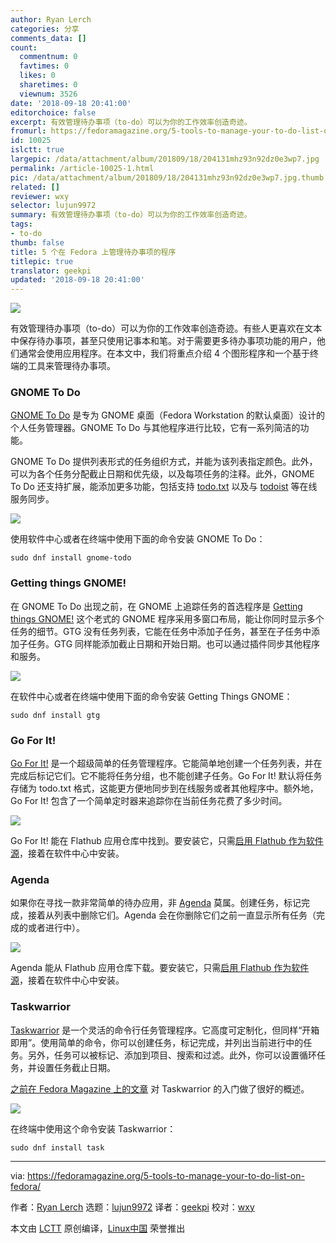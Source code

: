 ```yaml
---
author: Ryan Lerch
categories: 分享
comments_data: []
count:
  commentnum: 0
  favtimes: 0
  likes: 0
  sharetimes: 0
  viewnum: 3526
date: '2018-09-18 20:41:00'
editorchoice: false
excerpt: 有效管理待办事项（to-do）可以为你的工作效率创造奇迹。
fromurl: https://fedoramagazine.org/5-tools-to-manage-your-to-do-list-on-fedora/
id: 10025
islctt: true
largepic: /data/attachment/album/201809/18/204131mhz93n92dz0e3wp7.jpg
permalink: /article-10025-1.html
pic: /data/attachment/album/201809/18/204131mhz93n92dz0e3wp7.jpg.thumb.jpg
related: []
reviewer: wxy
selector: lujun9972
summary: 有效管理待办事项（to-do）可以为你的工作效率创造奇迹。
tags:
- to-do
thumb: false
title: 5 个在 Fedora 上管理待办事项的程序
titlepic: true
translator: geekpi
updated: '2018-09-18 20:41:00'
---
```


![](/data/attachment/album/201809/18/204131mhz93n92dz0e3wp7.jpg)


有效管理待办事项（to-do）可以为你的工作效率创造奇迹。有些人更喜欢在文本中保存待办事项，甚至只使用记事本和笔。对于需要更多待办事项功能的用户，他们通常会使用应用程序。在本文中，我们将重点介绍 4 个图形程序和一个基于终端的工具来管理待办事项。


### GNOME To Do


[GNOME To Do](https://wiki.gnome.org/Apps/Todo/) 是专为 GNOME 桌面（Fedora Workstation 的默认桌面）设计的个人任务管理器。GNOME To Do 与其他程序进行比较，它有一系列简洁的功能。


GNOME To Do 提供列表形式的任务组织方式，并能为该列表指定颜色。此外，可以为各个任务分配截止日期和优先级，以及每项任务的注释。此外，GNOME To Do 还支持扩展，能添加更多功能，包括支持 [todo.txt](http://todotxt.org/) 以及与 [todoist](https://en.todoist.com/) 等在线服务同步。


![](/data/attachment/album/201809/18/204133l8y8pzyp88yo8nws.png)


使用软件中心或者在终端中使用下面的命令安装 GNOME To Do：



```
sudo dnf install gnome-todo
```

### Getting things GNOME!


在 GNOME To Do 出现之前，在 GNOME 上追踪任务的首选程序是 [Getting things GNOME!](https://wiki.gnome.org/Apps/GTG) 这个老式的 GNOME 程序采用多窗口布局，能让你同时显示多个任务的细节。GTG 没有任务列表，它能在任务中添加子任务，甚至在子任务中添加子任务。GTG 同样能添加截止日期和开始日期。也可以通过插件同步其他程序和服务。


![](/data/attachment/album/201809/18/204135rzojjy8j4tu5j8uj.png)


在软件中心或者在终端中使用下面的命令安装 Getting Things GNOME：



```
sudo dnf install gtg
```

### Go For It!


[Go For It!](http://manuel-kehl.de/projects/go-for-it/) 是一个超级简单的任务管理程序。它能简单地创建一个任务列表，并在完成后标记它们。它不能将任务分组，也不能创建子任务。Go For It! 默认将任务存储为 todo.txt 格式，这能更方便地同步到在线服务或者其他程序中。额外地，Go For It! 包含了一个简单定时器来追踪你在当前任务花费了多少时间。


![](/data/attachment/album/201809/18/204137ej5n6b5l8llz4545.png)


Go For It! 能在 Flathub 应用仓库中找到。要安装它，只需[启用 Flathub 作为软件源](https://fedoramagazine.org/install-flathub-apps-fedora/)，接着在软件中心中安装。


### Agenda


如果你在寻找一款非常简单的待办应用，非 [Agenda](https://github.com/dahenson/agenda) 莫属。创建任务，标记完成，接着从列表中删除它们。Agenda 会在你删除它们之前一直显示所有任务（完成的或者进行中）。


![](/data/attachment/album/201809/18/204139yzf55l1zdndi19w9.png)


Agenda 能从 Flathub 应用仓库下载。要安装它，只需[启用 Flathub 作为软件源](https://fedoramagazine.org/install-flathub-apps-fedora/)，接着在软件中心中安装。


### Taskwarrior


[Taskwarrior](https://taskwarrior.org/) 是一个灵活的命令行任务管理程序。它高度可定制化，但同样“开箱即用”。使用简单的命令，你可以创建任务，标记完成，并列出当前进行中的任务。另外，任务可以被标记、添加到项目、搜索和过滤。此外，你可以设置循环任务，并设置任务截止日期。


[之前在 Fedora Magazine 上的文章](/article-9644-1.html) 对 Taskwarrior 的入门做了很好的概述。


![](/data/attachment/album/201809/18/204140qiizzk31b6iyai3w.png)


在终端中使用这个命令安装 Taskwarrior：



```
sudo dnf install task
```



---


via: <https://fedoramagazine.org/5-tools-to-manage-your-to-do-list-on-fedora/>


作者：[Ryan Lerch](https://fedoramagazine.org/introducing-flatpak/) 选题：[lujun9972](https://github.com/lujun9972) 译者：[geekpi](https://github.com/geekpi) 校对：[wxy](https://github.com/wxy)


本文由 [LCTT](https://github.com/LCTT/TranslateProject) 原创编译，[Linux中国](https://linux.cn/) 荣誉推出